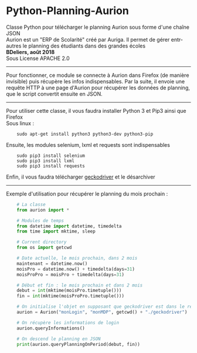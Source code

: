# Python-Planning-Aurion

Classe Python pour télécharger le planning Aurion sous forme d'une chaîne JSON  
Aurion est un "ERP de Scolarité" créé par Auriga. Il permet de gérer entr-autres le planning des étudiants dans des grandes écoles  
**BDeliers, août 2018**  
Sous License APACHE 2.0  

---

Pour fonctionner, ce module se connecte à Aurion dans Firefox (de manière invisible) puis récupère les infos indispensables.
Par la suite, il envoie une requête HTTP à une page d'Aurion pour récupérer les données de planning, que le script convertit ensuite
en JSON.

---

Pour utiliser cette classe, il vous faudra installer Python 3 et Pip3 ainsi que Firefox  
Sous linux :

```shell
    sudo apt-get install python3 python3-dev python3-pip
```

Ensuite, les modules selenium, lxml et requests sont indispensables

```shell
    sudo pip3 install selenium
    sudo pip3 install lxml
    sudo pip3 install requests
```

Enfin, il vous faudra télécharger [geckodriver](https://github.com/mozilla/geckodriver/releases) et le désarchiver

---

Exemple d'utilisation pour récupérer le planning du mois prochain :

```python
    # La classe
    from aurion import *

    # Modules de temps
    from datetime import datetime, timedelta
    from time import mktime, sleep

    # Current directory
    from os import getcwd

    # Date actuelle, le mois prochain, dans 2 mois
    maintenant = datetime.now()
    moisPro = datetime.now() + timedelta(days=31)
    moisProPro = moisPro + timedelta(days=31)

    # Début et fin : le mois prochain et dans 2 mois
    debut = int(mktime(moisPro.timetuple()))
    fin = int(mktime(moisProPro.timetuple()))

    # On initialise l'objet en supposant que geckodriver est dans le répertoire courant
    aurion = Aurion("monLogin", "monMDP", getcwd() + "./geckodriver")

    # On récupère les informations de login
    aurion.queryInformations()

    # On descend le planning en JSON
    print(aurion.queryPlanningOnPeriod(debut, fin))
```
